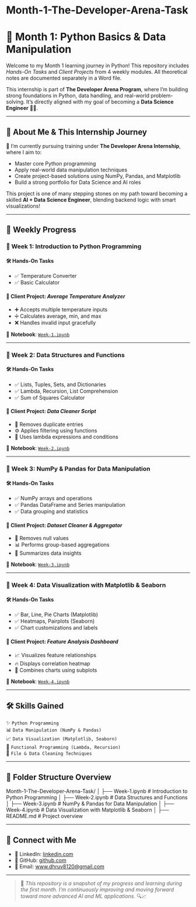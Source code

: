 # Month-1-The-Developer-Arena-Task

# 📘 Month 1: Python Basics & Data Manipulation 

Welcome to my Month 1 learning journey in Python! This repository includes *Hands-On Tasks* and *Client Projects* from 4 weekly modules. All theoretical notes are documented separately in a Word file.

This internship is part of **The Developer Arena Program**, where I’m building strong foundations in Python, data handling, and real-world problem-solving. It’s directly aligned with my goal of becoming a **Data Science Engineer** 👨‍💻.

---

## 🌱 About Me & This Internship Journey

🚀 I’m currently pursuing training under **The Developer Arena Internship**, where I aim to:

- Master core Python programming
- Apply real-world data manipulation techniques
- Create project-based solutions using NumPy, Pandas, and Matplotlib
- Build a strong portfolio for Data Science and AI roles

This project is one of many stepping stones on my path toward becoming a skilled **AI + Data Science Engineer**, blending backend logic with smart visualizations!

---

## 📅 Weekly Progress

### 📅 Week 1: Introduction to Python Programming

#### 🛠 Hands-On Tasks
- ✅ Temperature Converter  
- ✅ Basic Calculator  

#### 🎯 Client Project: *Average Temperature Analyzer*
- ➕ Accepts multiple temperature inputs  
- ➗ Calculates average, min, and max  
- ❌ Handles invalid input gracefully  

📄 **Notebook**: [`Week-1.ipynb`](./Week-1.ipynb)

---

### 📅 Week 2: Data Structures and Functions

#### 🛠 Hands-On Tasks
- ✅ Lists, Tuples, Sets, and Dictionaries  
- ✅ Lambda, Recursion, List Comprehension  
- ✅ Sum of Squares Calculator  

#### 🎯 Client Project: *Data Cleaner Script*
- 🔄 Removes duplicate entries  
- ⚙ Applies filtering using functions  
- 🧠 Uses lambda expressions and conditions  

📄 **Notebook**: [`Week-2.ipynb`](./Week-2.ipynb)

---

### 📅 Week 3: NumPy & Pandas for Data Manipulation

#### 🛠 Hands-On Tasks
- ✅ NumPy arrays and operations  
- ✅ Pandas DataFrame and Series manipulation  
- ✅ Data grouping and statistics  

#### 🎯 Client Project: *Dataset Cleaner & Aggregator*
- 🧼 Removes null values  
- 📊 Performs group-based aggregations  
- 🧮 Summarizes data insights  

📄 **Notebook**: [`Week-3.ipynb`](./Week-3.ipynb)

---

### 📅 Week 4: Data Visualization with Matplotlib & Seaborn

#### 🛠 Hands-On Tasks
- ✅ Bar, Line, Pie Charts (Matplotlib)  
- ✅ Heatmaps, Pairplots (Seaborn)  
- ✅ Chart customizations and labels  

#### 🎯 Client Project: *Feature Analysis Dashboard*
- 📈 Visualizes feature relationships  
- 🔥 Displays correlation heatmap  
- 🧩 Combines charts using subplots  

📄 **Notebook**: [`Week-4.ipynb`](./Week-4.ipynb)

---

## 🛠 Skills Gained

✨ `Python Programming`  
📊 `Data Manipulation (NumPy & Pandas)`  
📈 `Data Visualization (Matplotlib, Seaborn)`  
🔄 `Functional Programming (Lambda, Recursion)`  
📁 `File & Data Cleaning Techniques`

---

## 📂 Folder Structure Overview


Month-1-The-Developer-Arena-Task/
│
├── Week-1.ipynb              # Introduction to Python Programming
│
├── Week-2.ipynb              # Data Structures and Functions
│
├── Week-3.ipynb              # NumPy & Pandas for Data Manipulation
│
├── Week-4.ipynb              # Data Visualization with Matplotlib & Seaborn
│
├── README.md                 # Project overview

---

## 🔗 Connect with Me

- 💼 LinkedIn: [linkedin.com](https://www.linkedin.com/in/dhruv-pratap-singh-459524284)
- 🐙 GitHub: [github.com](https://github.com/Dhruvsingh9999/Dhruvsingh9999)
- 📧 Email: www.dhruv8120@gmail.com

---

> 🧭 *This repository is a snapshot of my progress and learning during the first month. I’m continuously improving and moving forward toward more advanced AI and ML applications.* 🔍📈


